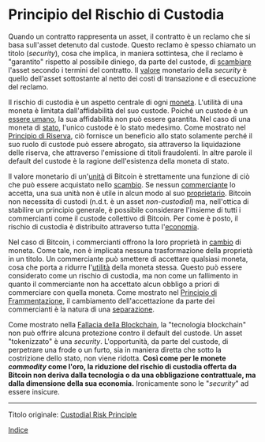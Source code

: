 # Principio del Rischio di Custodia



Quando un contratto rappresenta un asset, il contratto è un reclamo che si basa sull'asset detenuto dal custode. Questo reclamo è spesso chiamato un titolo (_security_), cosa che implica, in maniera sottintesa, che il reclamo è "garantito" rispetto al possibile diniego, da parte del custode, di [scambiare](ch101-glossary.md#scambio) l'asset secondo i termini del contratto. Il [valore](ch101-glossary.md#valore) monetario della _security_ è quello dell'asset sottostante al netto dei costi di transazione e di esecuzione del reclamo.

Il rischio di custodia è un aspetto centrale di ogni [moneta](ch005-money-taxonomy.md). L'utilità di una moneta è limitata dall'affidabilità del suo custode. Poiché un custode è un [essere umano](ch101-glossary.md#persona), la sua affidabilità non può essere garantita. Nel caso di una moneta di [stato](ch101-glossary.md#stato), l'unico custode è lo stato medesimo. Come mostrato nel [Principio di Riserva](ch017-reservation-priciple.md), ciò fornisce un beneficio allo stato solamente perché il suo ruolo di custode può essere abrogato, sia attraverso la liquidazione delle riserva, che attraverso l'emissione di titoli fraudolenti. In altre parole il default del custode è la ragione dell'esistenza della moneta di stato.

Il valore monetario di un'[unità](ch101-glossary.md#unità) di Bitcoin è strettamente una funzione di ciò che può essere acquistato nello [scambio](ch101-glossary.md#scambio). Se nessun [commerciante](ch101-glossary.md#commerciante) lo accetta, una sua unità non è utile in alcun modo al suo [proprietario](ch101-glossary.md#proprietario). Bitcoin non necessita di custodi (n.d.t. è un asset _non-custodial_) ma, nell'ottica di stabilire un principio generale, è possibile considerare l'insieme di tutti i commercianti come il custode collettivo di Bitcoin. Per come è posto, il rischio di custodia è distribuito attraverso tutta l'[economia](ch101-glossary.md#economia). 

Nel caso di Bitcoin, i commercianti offrono la loro proprietà in [cambio](ch101-glossary.md#scambio-di-unità) di moneta. Come tale, non è implicata nessuna trasformazione della proprietà in un titolo. Un commerciante può smettere di accettare qualsiasi moneta, cosa che porta a ridurre l'[utilità](ch101-glossary.md#utilità) della moneta stessa. Questo può essere considerato come un rischio di custodia, ma non come un fallimento in quanto il commerciante non ha accettato alcun obbligo a priori di commerciare con quella moneta. Come mostrato nel [Principio di Frammentazione](ch021-fragmentation-principle.md), il cambiamento dell'accettazione da parte dei commercianti è la natura di una [separazione](ch101-glossary.md#separazione-split).

Come mostrato nella [Fallacia della Blockchain](ch071-proof-of-ownership-fallacy.md), la "tecnologia blockchain" non può offrire alcuna protezione contro il default del custode. Un asset "tokenizzato" è una _security_. L'opportunità, da parte del custode, di perpetrare una frode o un furto, sia in maniera diretta che sotto la costrizione dello stato, non viene ridotta. **Così come per le monete _commodity_ come l'oro, la riduzione del rischio di custodia offerta da Bitcoin non deriva dalla tecnologia o da una obbligazione contrattuale, ma dalla dimensione della sua economia.** Ironicamente sono le "_security_" ad essere insicure.

---

Titolo originale: [Custodial Risk Principle](https://github.com/libbitcoin/libbitcoin-system/wiki/Custodial-Risk-Principle)

[Indice](/README.md)
